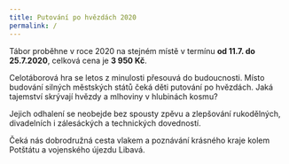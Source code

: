 ```yaml
---
title: Putování po hvězdách 2020
permalink: /
---
```


Tábor proběhne v roce 2020 na stejném místě v termínu
**od 11.7. do 25.7.2020**, celková cena je **3 950 Kč**.

Celotáborová hra se letos z minulosti přesouvá do budoucnosti.
Místo budování silných městských států čeká děti putování po hvězdách.
Jaká tajemství skrývají hvězdy a mlhoviny v hlubinách kosmu?

Jejich odhalení se neobejde bez spousty zpěvu a zlepšování rukodělných,
divadelních i zálesáckých a technických dovedností.

Čeká nás dobrodružná cesta vlakem a poznávání krásného kraje kolem
Potštátu a vojenského újezdu Libavá.

